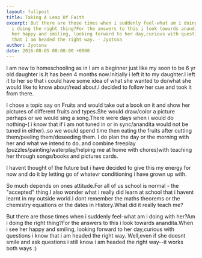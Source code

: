 ```yaml
---
layout: fullpost
title: Taking A Leap Of Faith
excerpt: But there are those times when i suddenly feel-what am i doing with her?Am
  i doing the right thing?For the answers to this i look towards anandita.When i see
  her happy and smiling, looking forward to her day,curious with questions i know
  that i am headed the right way. - Jyotsna
author: Jyotsna
date: 2016-08-05 00:00:00 +0000
---
```


I am new to homeschooling as in I am a beginner just like my soon to be 6 yr old daughter is.It has been 4 months now.Initially i left it to my daughter.I left it to her so that i could have some idea of what she wanted to do/what she would like to know about/read about.I decided to follow her cue and took it from there.

I chose a topic say on Fruits and would take out a book on it and show her pictures of different fruits and types.She would draw/color a picture perhaps or we would sing a song.There were days when i would do nothing-( i know that if i am not tuned in or in sync/anandita would not be tuned in either)..so we would spend time
then eating the fruits after cutting them/peeling them/deseeding them.
I do plan the day or the morning with her and what we intend to do..and combine freeplay (puzzles/painting/waterplay/helping me at
home with chores)with teaching her through songs/books and pictures cards.

I havent thought of the future but i have decided to give this my energy for now and do it by letting go of whatevr conditioning i have grown up with.

So much depends on ones attitude.For all of us school is normal - the "accepted" thing.I also wonder what i really did learn at school that i havent learnt in my outside world.I dont remember the maths theorems or the chemistry equations or the dates in History.What did it really teach me?

But there are those times when i suddenly feel-what am i doing with her?Am i doing the right thing?For the answers to this i look towards anandita.When i see her happy and smiling, looking forward to her day,curious with questions i know that i am headed the right way.
Well,even if she doesnt smile and ask questions i still know i am headed the right way--it works both ways :)